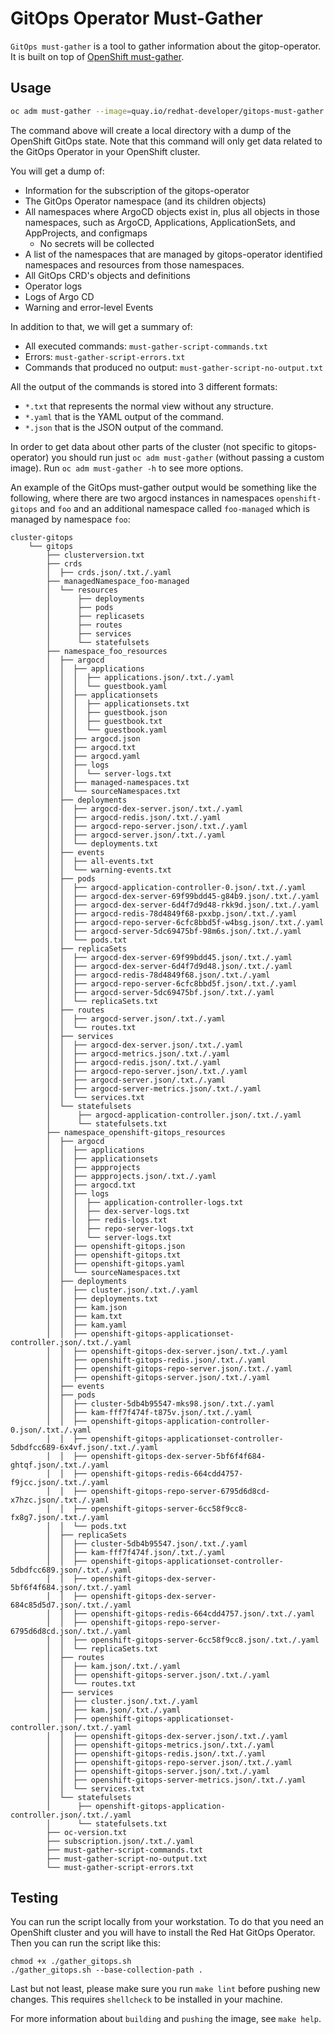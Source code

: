 # GitOps Operator Must-Gather

`GitOps must-gather` is a tool to gather information about the gitop-operator. It is built on top of [OpenShift must-gather](https://github.com/openshift/must-gather).

## Usage

```sh
oc adm must-gather --image=quay.io/redhat-developer/gitops-must-gather:latest
```

The command above will create a local directory with a dump of the OpenShift GitOps state. Note that this command will only get data related to the GitOps Operator in your OpenShift cluster.

You will get a dump of:

- Information for the subscription of the gitops-operator
- The GitOps Operator namespace (and its children objects)
- All namespaces where ArgoCD objects exist in, plus all objects in those namespaces, such as ArgoCD, Applications, ApplicationSets, and AppProjects, and configmaps
  - No secrets will be collected
- A list of the namespaces that are managed by gitops-operator identified namespaces and resources from those namespaces.
- All GitOps CRD's objects and definitions
- Operator logs
- Logs of Argo CD
- Warning and error-level Events

In addition to that, we will get a summary of:

- All executed commands: `must-gather-script-commands.txt`
- Errors: `must-gather-script-errors.txt`
- Commands that produced no output: `must-gather-script-no-output.txt`

All the output of the commands is stored into 3 different formats:

- `*.txt` that represents the normal view without any structure.
- `*.yaml` that is the YAML output of the command.
- `*.json` that is the JSON output of the command.

In order to get data about other parts of the cluster (not specific to gitops-operator) you should run just `oc adm must-gather` (without passing a custom image). Run `oc adm must-gather -h` to see more options.

An example of the GitOps must-gather output would be something like the following, where there are two argocd instances in namespaces `openshift-gitops` and `foo` and an additional namespace called `foo-managed` which is managed by namespace `foo`:

```shell
cluster-gitops
    └── gitops
        ├── clusterversion.txt
        ├── crds
        │  ├── crds.json/.txt./.yaml
        ├── managedNamespace_foo-managed
        │  └── resources
        │      ├── deployments
        │      ├── pods
        │      ├── replicasets
        │      ├── routes
        │      ├── services
        │      └── statefulsets
        ├── namespace_foo_resources
        │  ├── argocd
        │  │  ├── applications
        │  │  │  ├── applications.json/.txt./.yaml
        │  │  │  └── guestbook.yaml
        │  │  ├── applicationsets
        │  │  │  ├── applicationsets.txt
        │  │  │  ├── guestbook.json
        │  │  │  ├── guestbook.txt
        │  │  │  └── guestbook.yaml
        │  │  ├── argocd.json
        │  │  ├── argocd.txt
        │  │  ├── argocd.yaml
        │  │  ├── logs
        │  │  │  └── server-logs.txt
        │  │  ├── managed-namespaces.txt
        │  │  └── sourceNamespaces.txt
        │  ├── deployments
        │  │  ├── argocd-dex-server.json/.txt./.yaml
        │  │  ├── argocd-redis.json/.txt./.yaml
        │  │  ├── argocd-repo-server.json/.txt./.yaml
        │  │  ├── argocd-server.json/.txt./.yaml
        │  │  └── deployments.txt
        │  ├── events
        │  │  ├── all-events.txt
        │  │  └── warning-events.txt
        │  ├── pods
        │  │  ├── argocd-application-controller-0.json/.txt./.yaml
        │  │  ├── argocd-dex-server-69f99bdd45-g84b9.json/.txt./.yaml
        │  │  ├── argocd-dex-server-6d4f7d9d48-rkk9d.json/.txt./.yaml
        │  │  ├── argocd-redis-78d4849f68-pxxbp.json/.txt./.yaml
        │  │  ├── argocd-repo-server-6cfc8bbd5f-w4bsg.json/.txt./.yaml
        │  │  ├── argocd-server-5dc69475bf-98m6s.json/.txt./.yaml
        │  │  └── pods.txt
        │  ├── replicaSets
        │  │  ├── argocd-dex-server-69f99bdd45.json/.txt./.yaml
        │  │  ├── argocd-dex-server-6d4f7d9d48.json/.txt./.yaml
        │  │  ├── argocd-redis-78d4849f68.json/.txt./.yaml
        │  │  ├── argocd-repo-server-6cfc8bbd5f.json/.txt./.yaml
        │  │  ├── argocd-server-5dc69475bf.json/.txt./.yaml
        │  │  └── replicaSets.txt
        │  ├── routes
        │  │  ├── argocd-server.json/.txt./.yaml
        │  │  └── routes.txt
        │  ├── services
        │  │  ├── argocd-dex-server.json/.txt./.yaml
        │  │  ├── argocd-metrics.json/.txt./.yaml
        │  │  ├── argocd-redis.json/.txt./.yaml
        │  │  ├── argocd-repo-server.json/.txt./.yaml
        │  │  ├── argocd-server.json/.txt./.yaml
        │  │  ├── argocd-server-metrics.json/.txt./.yaml
        │  │  └── services.txt
        │  └── statefulsets
        │      ├── argocd-application-controller.json/.txt./.yaml
        │      └── statefulsets.txt
        ├── namespace_openshift-gitops_resources
        │  ├── argocd
        │  │  ├── applications
        │  │  ├── applicationsets
        │  │  ├── appprojects
        │  │  ├── appprojects.json/.txt./.yaml
        │  │  ├── argocd.txt
        │  │  ├── logs
        │  │  │  ├── application-controller-logs.txt
        │  │  │  ├── dex-server-logs.txt
        │  │  │  ├── redis-logs.txt
        │  │  │  ├── repo-server-logs.txt
        │  │  │  └── server-logs.txt
        │  │  ├── openshift-gitops.json
        │  │  ├── openshift-gitops.txt
        │  │  ├── openshift-gitops.yaml
        │  │  └── sourceNamespaces.txt
        │  ├── deployments
        │  │  ├── cluster.json/.txt./.yaml
        │  │  ├── deployments.txt
        │  │  ├── kam.json
        │  │  ├── kam.txt
        │  │  ├── kam.yaml
        │  │  ├── openshift-gitops-applicationset-controller.json/.txt./.yaml
        │  │  ├── openshift-gitops-dex-server.json/.txt./.yaml
        │  │  ├── openshift-gitops-redis.json/.txt./.yaml
        │  │  ├── openshift-gitops-repo-server.json/.txt./.yaml
        │  │  ├── openshift-gitops-server.json/.txt./.yaml
        │  ├── events
        │  ├── pods
        │  │  ├── cluster-5db4b95547-mks98.json/.txt./.yaml
        │  │  ├── kam-fff7f474f-t875v.json/.txt./.yaml
        │  │  ├── openshift-gitops-application-controller-0.json/.txt./.yaml
        │  │  ├── openshift-gitops-applicationset-controller-5dbdfcc689-6x4vf.json/.txt./.yaml
        │  │  ├── openshift-gitops-dex-server-5bf6f4f684-ghtqf.json/.txt./.yaml
        │  │  ├── openshift-gitops-redis-664cdd4757-f9jcc.json/.txt./.yaml
        │  │  ├── openshift-gitops-repo-server-6795d6d8cd-x7hzc.json/.txt./.yaml
        │  │  ├── openshift-gitops-server-6cc58f9cc8-fx8g7.json/.txt./.yaml
        │  │  └── pods.txt
        │  ├── replicaSets
        │  │  ├── cluster-5db4b95547.json/.txt./.yaml
        │  │  ├── kam-fff7f474f.json/.txt./.yaml
        │  │  ├── openshift-gitops-applicationset-controller-5dbdfcc689.json/.txt./.yaml
        │  │  ├── openshift-gitops-dex-server-5bf6f4f684.json/.txt./.yaml
        │  │  ├── openshift-gitops-dex-server-684c85d5d7.json/.txt./.yaml
        │  │  ├── openshift-gitops-redis-664cdd4757.json/.txt./.yaml
        │  │  ├── openshift-gitops-repo-server-6795d6d8cd.json/.txt./.yaml
        │  │  ├── openshift-gitops-server-6cc58f9cc8.json/.txt./.yaml
        │  │  └── replicaSets.txt
        │  ├── routes
        │  │  ├── kam.json/.txt./.yaml
        │  │  ├── openshift-gitops-server.json/.txt./.yaml
        │  │  └── routes.txt
        │  ├── services
        │  │  ├── cluster.json/.txt./.yaml
        │  │  ├── kam.json/.txt./.yaml
        │  │  ├── openshift-gitops-applicationset-controller.json/.txt./.yaml
        │  │  ├── openshift-gitops-dex-server.json/.txt./.yaml
        │  │  ├── openshift-gitops-metrics.json/.txt./.yaml
        │  │  ├── openshift-gitops-redis.json/.txt./.yaml
        │  │  ├── openshift-gitops-repo-server.json/.txt./.yaml
        │  │  ├── openshift-gitops-server.json/.txt./.yaml
        │  │  ├── openshift-gitops-server-metrics.json/.txt./.yaml
        │  │  └── services.txt
        │  └── statefulsets
        │      ├── openshift-gitops-application-controller.json/.txt./.yaml
        │      └── statefulsets.txt
        ├── oc-version.txt
        ├── subscription.json/.txt./.yaml
        ├── must-gather-script-commands.txt
        ├── must-gather-script-no-output.txt
        └── must-gather-script-errors.txt
```

## Testing

You can run the script locally from your workstation.
To do that you need an OpenShift cluster and you will have to install the Red Hat GitOps Operator.
Then you can run the script like this:

```shell
chmod +x ./gather_gitops.sh
./gather_gitops.sh --base-collection-path .
```

Last but not least, please make sure you run `make lint` before pushing new changes.
This requires `shellcheck` to be installed in your machine.

For more information about `building` and `pushing` the image, see `make help`.

